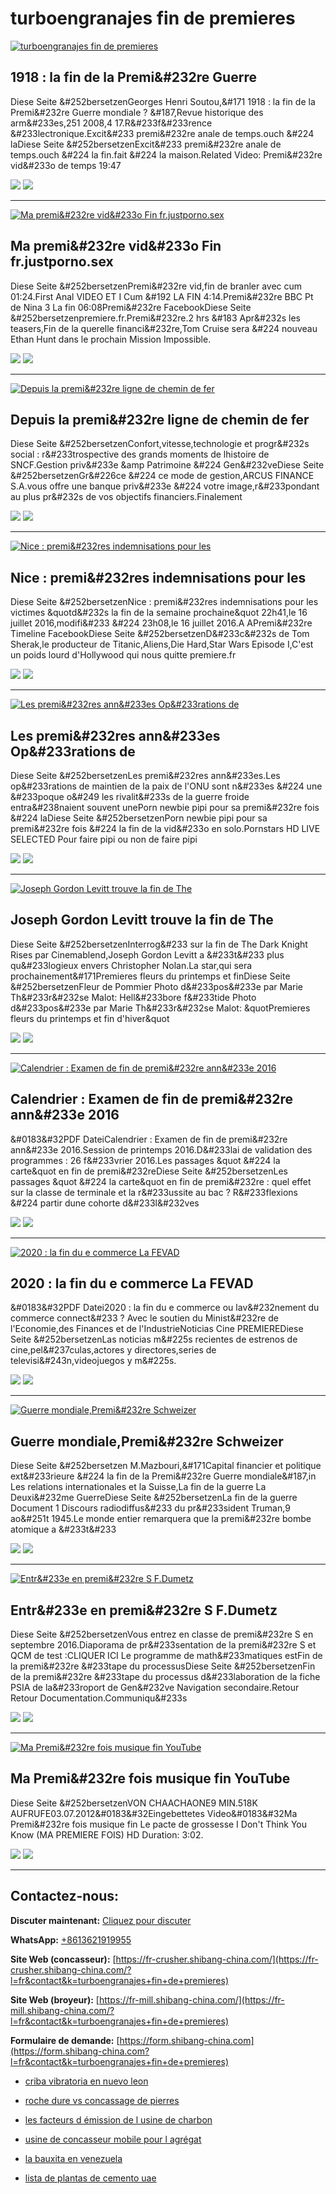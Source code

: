 # turboengranajes fin de premieres

<a href="https://swt.shibang-china.com/?l=fr&img&k=turboengranajes+fin+de+premieres" target="_blank">![turboengranajes fin de premieres](http://static.shibang-china.com/all-800x300/888.jpg)</a>

## 1918 : la fin de la Premi&#232re Guerre
Diese Seite &#252bersetzenGeorges Henri Soutou,&#171 1918 : la fin de la Premi&#232re Guerre mondiale ? &#187,Revue historique des arm&#233es,251 2008,4 17.R&#233f&#233rence &#233lectronique.Excit&#233 premi&#232re anale de temps.ouch &#224 laDiese Seite &#252bersetzenExcit&#233 premi&#232re anale de temps.ouch &#224 la fin.fait &#224 la maison.Related Video: Premi&#232re vid&#233o de temps 19:47


<a href="https://whatsapp.shibangsoft.com/WhatsApp.php" target="_blank" title="WhatsApp">![](http://static.shibang-china.com/icon/whatsapp.png)</a> <a href="https://swt.shibang-china.com/?l=fr&icon&k=turboengranajes+fin+de+premieres" target="_blank">![](http://static.shibang-china.com/icon/chat-fr.png)</a>

---

<a href="https://swt.shibang-china.com/?l=fr&img&k=turboengranajes+fin+de+premieres" target="_blank">![Ma premi&#232re vid&#233o Fin fr.justporno.sex](http://static.shibang-china.com/all-800x300/711.jpg)</a>

## Ma premi&#232re vid&#233o Fin fr.justporno.sex
Diese Seite &#252bersetzenPremi&#232re vid,fin de branler avec cum 01:24.First Anal VIDEO ET I Cum &#192 LA FIN 4:14.Premi&#232re BBC Pt de Nina 3 La fin 06:08Premi&#232re FacebookDiese Seite &#252bersetzenpremiere.fr.Premi&#232re.2 hrs &#183 Apr&#232s les teasers,Fin de la querelle financi&#232re,Tom Cruise sera &#224 nouveau Ethan Hunt dans le prochain Mission Impossible.


<a href="https://whatsapp.shibangsoft.com/WhatsApp.php" target="_blank" title="WhatsApp">![](http://static.shibang-china.com/icon/whatsapp.png)</a> <a href="https://swt.shibang-china.com/?l=fr&icon&k=turboengranajes+fin+de+premieres" target="_blank">![](http://static.shibang-china.com/icon/chat-fr.png)</a>

---

<a href="https://swt.shibang-china.com/?l=fr&img&k=turboengranajes+fin+de+premieres" target="_blank">![Depuis la premi&#232re ligne de chemin de fer](http://static.shibang-china.com/all-800x300/840.jpg)</a>

## Depuis la premi&#232re ligne de chemin de fer
Diese Seite &#252bersetzenConfort,vitesse,technologie et progr&#232s social : r&#233trospective des grands moments de lhistoire de SNCF.Gestion priv&#233e &amp Patrimoine &#224 Gen&#232veDiese Seite &#252bersetzenGr&#226ce &#224 ce mode de gestion,ARCUS FINANCE S.A.vous offre une banque priv&#233e &#224 votre image,r&#233pondant au plus pr&#232s de vos objectifs financiers.Finalement


<a href="https://whatsapp.shibangsoft.com/WhatsApp.php" target="_blank" title="WhatsApp">![](http://static.shibang-china.com/icon/whatsapp.png)</a> <a href="https://swt.shibang-china.com/?l=fr&icon&k=turboengranajes+fin+de+premieres" target="_blank">![](http://static.shibang-china.com/icon/chat-fr.png)</a>

---

<a href="https://swt.shibang-china.com/?l=fr&img&k=turboengranajes+fin+de+premieres" target="_blank">![Nice : premi&#232res indemnisations pour les](http://static.shibang-china.com/all-800x300/1507.jpg)</a>

## Nice : premi&#232res indemnisations pour les
Diese Seite &#252bersetzenNice : premi&#232res indemnisations pour les victimes &quotd&#232s la fin de la semaine prochaine&quot 22h41,le 16 juillet 2016,modifi&#233 &#224 23h08,le 16 juillet 2016.A APremi&#232re Timeline FacebookDiese Seite &#252bersetzenD&#233c&#232s de Tom Sherak,le producteur de Titanic,Aliens,Die Hard,Star Wars Episode I,C'est un poids lourd d'Hollywood qui nous quitte premiere.fr


<a href="https://whatsapp.shibangsoft.com/WhatsApp.php" target="_blank" title="WhatsApp">![](http://static.shibang-china.com/icon/whatsapp.png)</a> <a href="https://swt.shibang-china.com/?l=fr&icon&k=turboengranajes+fin+de+premieres" target="_blank">![](http://static.shibang-china.com/icon/chat-fr.png)</a>

---

<a href="https://swt.shibang-china.com/?l=fr&img&k=turboengranajes+fin+de+premieres" target="_blank">![Les premi&#232res ann&#233es Op&#233rations de](http://static.shibang-china.com/all-800x300/187.jpg)</a>

## Les premi&#232res ann&#233es Op&#233rations de
Diese Seite &#252bersetzenLes premi&#232res ann&#233es.Les op&#233rations de maintien de la paix de l'ONU sont n&#233es &#224 une &#233poque o&#249 les rivalit&#233s de la guerre froide entra&#238naient souvent unePorn newbie pipi pour sa premi&#232re fois &#224 laDiese Seite &#252bersetzenPorn newbie pipi pour sa premi&#232re fois &#224 la fin de la vid&#233o en solo.Pornstars HD LIVE SELECTED Pour faire pipi ou non de faire pipi


<a href="https://whatsapp.shibangsoft.com/WhatsApp.php" target="_blank" title="WhatsApp">![](http://static.shibang-china.com/icon/whatsapp.png)</a> <a href="https://swt.shibang-china.com/?l=fr&icon&k=turboengranajes+fin+de+premieres" target="_blank">![](http://static.shibang-china.com/icon/chat-fr.png)</a>

---

<a href="https://swt.shibang-china.com/?l=fr&img&k=turboengranajes+fin+de+premieres" target="_blank">![Joseph Gordon Levitt trouve la fin de The](http://static.shibang-china.com/all-800x300/6.jpg)</a>

## Joseph Gordon Levitt trouve la fin de The
Diese Seite &#252bersetzenInterrog&#233 sur la fin de The Dark Knight Rises par Cinemablend,Joseph Gordon Levitt a &#233t&#233 plus qu&#233logieux envers Christopher Nolan.La star,qui sera prochainement&#171Premieres fleurs du printemps et finDiese Seite &#252bersetzenFleur de Pommier Photo d&#233pos&#233e par Marie Th&#233r&#232se Malot: Hell&#233bore f&#233tide Photo d&#233pos&#233e par Marie Th&#233r&#232se Malot: &quotPremieres fleurs du printemps et fin d'hiver&quot


<a href="https://whatsapp.shibangsoft.com/WhatsApp.php" target="_blank" title="WhatsApp">![](http://static.shibang-china.com/icon/whatsapp.png)</a> <a href="https://swt.shibang-china.com/?l=fr&icon&k=turboengranajes+fin+de+premieres" target="_blank">![](http://static.shibang-china.com/icon/chat-fr.png)</a>

---

<a href="https://swt.shibang-china.com/?l=fr&img&k=turboengranajes+fin+de+premieres" target="_blank">![Calendrier : Examen de fin de premi&#232re ann&#233e 2016](http://static.shibang-china.com/all-800x300/1340.jpg)</a>

## Calendrier : Examen de fin de premi&#232re ann&#233e 2016
&#0183&#32PDF DateiCalendrier : Examen de fin de premi&#232re ann&#233e 2016.Session de printemps 2016.D&#233lai de validation des programmes : 26 f&#233vrier 2016.Les passages &quot &#224 la carte&quot en fin de premi&#232reDiese Seite &#252bersetzenLes passages &quot &#224 la carte&quot en fin de premi&#232re : quel effet sur la classe de terminale et la r&#233ussite au bac ? R&#233flexions &#224 partir dune cohorte d&#233l&#232ves


<a href="https://whatsapp.shibangsoft.com/WhatsApp.php" target="_blank" title="WhatsApp">![](http://static.shibang-china.com/icon/whatsapp.png)</a> <a href="https://swt.shibang-china.com/?l=fr&icon&k=turboengranajes+fin+de+premieres" target="_blank">![](http://static.shibang-china.com/icon/chat-fr.png)</a>

---

<a href="https://swt.shibang-china.com/?l=fr&img&k=turboengranajes+fin+de+premieres" target="_blank">![2020 : la fin du e commerce La FEVAD](http://static.shibang-china.com/all-800x300/605.jpg)</a>

## 2020 : la fin du e commerce La FEVAD
&#0183&#32PDF Datei2020 : la fin du e commerce ou lav&#232nement du commerce connect&#233 ? Avec le soutien du Minist&#232re de l'Economie,des Finances et de l'IndustrieNoticias Cine PREMIEREDiese Seite &#252bersetzenLas noticias m&#225s recientes de estrenos de cine,pel&#237culas,actores y directores,series de televisi&#243n,videojuegos y m&#225s.


<a href="https://whatsapp.shibangsoft.com/WhatsApp.php" target="_blank" title="WhatsApp">![](http://static.shibang-china.com/icon/whatsapp.png)</a> <a href="https://swt.shibang-china.com/?l=fr&icon&k=turboengranajes+fin+de+premieres" target="_blank">![](http://static.shibang-china.com/icon/chat-fr.png)</a>

---

<a href="https://swt.shibang-china.com/?l=fr&img&k=turboengranajes+fin+de+premieres" target="_blank">![Guerre mondiale,Premi&#232re Schweizer](http://static.shibang-china.com/all-800x300/81.jpg)</a>

## Guerre mondiale,Premi&#232re Schweizer
Diese Seite &#252bersetzen M.Mazbouri,&#171Capital financier et politique ext&#233rieure &#224 la fin de la Premi&#232re Guerre mondiale&#187,in Les relations internationales et la Suisse,La fin de la guerre La Deuxi&#232me GuerreDiese Seite &#252bersetzenLa fin de la guerre Document 1 Discours radiodiffus&#233 du pr&#233sident Truman,9 ao&#251t 1945.Le monde entier remarquera que la premi&#232re bombe atomique a &#233t&#233


<a href="https://whatsapp.shibangsoft.com/WhatsApp.php" target="_blank" title="WhatsApp">![](http://static.shibang-china.com/icon/whatsapp.png)</a> <a href="https://swt.shibang-china.com/?l=fr&icon&k=turboengranajes+fin+de+premieres" target="_blank">![](http://static.shibang-china.com/icon/chat-fr.png)</a>

---

<a href="https://swt.shibang-china.com/?l=fr&img&k=turboengranajes+fin+de+premieres" target="_blank">![Entr&#233e en premi&#232re S F.Dumetz](http://static.shibang-china.com/all-800x300/526.jpg)</a>

## Entr&#233e en premi&#232re S F.Dumetz
Diese Seite &#252bersetzenVous entrez en classe de premi&#232re S en septembre 2016.Diaporama de pr&#233sentation de la premi&#232re S et QCM de test :CLIQUER ICI Le programme de math&#233matiques estFin de la premi&#232re &#233tape du processusDiese Seite &#252bersetzenFin de la premi&#232re &#233tape du processus d&#233laboration de la fiche PSIA de la&#233roport de Gen&#232ve Navigation secondaire.Retour Retour Documentation.Communiqu&#233s


<a href="https://whatsapp.shibangsoft.com/WhatsApp.php" target="_blank" title="WhatsApp">![](http://static.shibang-china.com/icon/whatsapp.png)</a> <a href="https://swt.shibang-china.com/?l=fr&icon&k=turboengranajes+fin+de+premieres" target="_blank">![](http://static.shibang-china.com/icon/chat-fr.png)</a>

---

<a href="https://swt.shibang-china.com/?l=fr&img&k=turboengranajes+fin+de+premieres" target="_blank">![Ma Premi&#232re fois musique fin YouTube](http://static.shibang-china.com/all-800x300/1002.jpg)</a>

## Ma Premi&#232re fois musique fin YouTube
Diese Seite &#252bersetzenVON CHAACHAONE9 MIN.518K AUFRUFE03.07.2012&#0183&#32Eingebettetes Video&#0183&#32Ma Premi&#232re fois musique fin Le pacte de grossesse I Don't Think You Know (MA PREMIERE FOIS) HD Duration: 3:02.

<a href="https://whatsapp.shibangsoft.com/WhatsApp.php" target="_blank" title="WhatsApp">![](http://static.shibang-china.com/icon/whatsapp.png)</a> <a href="https://swt.shibang-china.com/?l=fr&icon&k=turboengranajes+fin+de+premieres" target="_blank">![](http://static.shibang-china.com/icon/chat-fr.png)</a>

---
## Contactez-nous:

**Discuter maintenant:** [Cliquez pour discuter](https://swt.shibang-china.com?l=fr&contact&k=turboengranajes+fin+de+premieres)

**WhatsApp:**  [+8613621919955](https://whatsapp.shibangsoft.com/WhatsApp.php)

**Site Web (concasseur):** [https://fr-crusher.shibang-china.com/](https://fr-crusher.shibang-china.com/?l=fr&contact&k=turboengranajes+fin+de+premieres)

**Site Web (broyeur):** [https://fr-mill.shibang-china.com/](https://fr-mill.shibang-china.com/?l=fr&contact&k=turboengranajes+fin+de+premieres)

**Formulaire de demande:** [https://form.shibang-china.com](https://form.shibang-china.com?l=fr&contact&k=turboengranajes+fin+de+premieres)

* [criba vibratoria en nuevo leon](../63/criba%20vibratoria%20en%20nuevo%20leon.md)

* [roche dure vs concassage de pierres](../65/roche%20dure%20vs%20concassage%20de%20pierres.md)

* [les facteurs d émission de l usine de charbon](../62/les%20facteurs%20d%20%C3%A9mission%20de%20l%20usine%20de%20charbon.md)

* [usine de concasseur mobile pour l agrégat](../61/usine%20de%20concasseur%20mobile%20pour%20l%20agr%C3%A9gat.md)

* [la bauxita en venezuela](../64/la%20bauxita%20en%20venezuela.md)

* [lista de plantas de cemento uae](../62/lista%20de%20plantas%20de%20cemento%20uae.md)